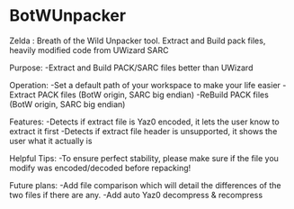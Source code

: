 # BotWUnpacker
Zelda : Breath of the Wild Unpacker tool. Extract and Build pack files, heavily modified code from UWizard SARC

Purpose: 
-Extract and Build PACK/SARC files better than UWizard 

Operation: 
-Set a default path of your workspace to make your life easier
-Extract PACK files (BotW origin, SARC big endian) 
-ReBuild PACK files (BotW origin, SARC big endian)

Features:
-Detects if extract file is Yaz0 encoded, it lets the user know to extract it first
-Detects if extract file header is unsupported, it shows the user what it actually is

Helpful Tips:
-To ensure perfect stability, please make sure if the file you modify was encoded/decoded before repacking!

Future plans:
-Add file comparison which will detail the differences of the two files if there are any.
-Add auto Yaz0 decompress & recompress
